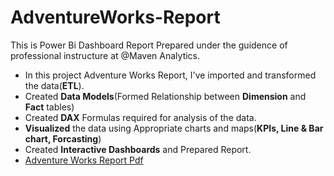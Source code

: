 # AdventureWorks-Report
This is Power Bi Dashboard Report Prepared under the guidence of professional instructure at @Maven Analytics.
* In this project Adventure Works Report, I've imported and transformed the data(**ETL**).
* Created **Data Models**(Formed Relationship between **Dimension** and **Fact** tables)
* Created **DAX** Formulas required for analysis of the data.
* **Visualized** the data using Appropriate charts and maps(**KPIs, Line & Bar chart, Forcasting**)
* Created **Interactive Dashboards** and Prepared Report.
* [Adventure Works Report Pdf](https://github.com/MamtaNegi22/AdventureWorks-Report/tree/main/Adventure%20works%20dataset)
